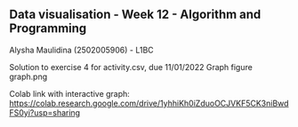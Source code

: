 ## Data visualisation - Week 12 - Algorithm and Programming

Alysha Maulidina (2502005906) - L1BC

Solution to exercise 4 for activity.csv, due 11/01/2022
Graph figure graph.png

Colab link with interactive graph: https://colab.research.google.com/drive/1yhhiKh0iZduoOCJVKF5CK3niBwdFS0yi?usp=sharing
